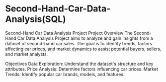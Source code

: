 # Second-Hand-Car-Data-Analysis(SQL)

Second-Hand Car Data Analysis Project
Project Overview
The Second-Hand Car Data Analysis Project aims to analyze and gain insights from a dataset of second-hand car sales. The goal is to identify trends, factors affecting car prices, and market dynamics to assist potential buyers, sellers, and market analysts.

Objectives
Data Exploration: Understand the dataset's structure and key attributes.
Price Analysis: Determine factors influencing car prices.
Market Trends: Identify popular car brands, models, and features.
